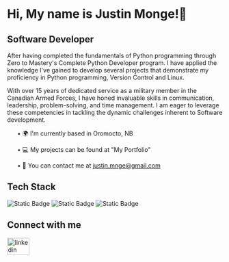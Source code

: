 ### <h1> Hi, My name is Justin Monge!👋 </h1>

<h2> Software Developer </h2>

<p> After having completed the fundamentals of Python programming through Zero to Mastery's Complete Python Developer program. I have applied the knowledge I've gained to develop several projects that demonstrate my proficiency in Python programming, Version Control and Linux.</p>

<p>With over 15 years of dedicated service as a military member in the Canadian Armed Forces, I have honed invaluable skills in communication, leadership, problem-solving, and time management. I am eager to leverage these competencies in tackling the dynamic challenges inherent to Software development.</p>

<ul>&#8226; &#127757; I'm currently based in Oromocto, NB</ul>
<ul>&#8226; &#128187; My projects can be found at "My Portfolio" </ul>
<ul>&#8226; &#128231; You can contact me at <a href="mailto:justin.mnge@gmail.com">justin.mnge@gmail.com</a></ul>

<h2> Tech Stack </h2>
<a href="https://www.python.org/" rel="nofollow" style="text-decoration: none;"><img alt="Static Badge" src="https://img.shields.io/badge/Python-222121?style=for-the-badge&logo=Python&logoColor=FFCD3C"></a>&nbsp;<a href="https://www.git-scm.com" rel="nofollow" style="text-decoration: none;"><img alt="Static Badge" src="https://img.shields.io/badge/Git-222121?style=for-the-badge&logo=Git&logoColor=RED/"></a>&nbsp;<a href="https://www.linux.com" rel="nofollow" style="text-decoration: none;"><img alt="Static Badge" src="https://img.shields.io/badge/Linux-222121?style=for-the-badge&logo=Linux&logoColor=RED"></a>

</a>

<h2>Connect with me</h2>
<a href="https://www.linkedin.com/in/justin-monge-cd-942a032b9/" rel="nofollow">
    <img src="https://raw.githubusercontent.com/maurodesouza/profile-readme-generator/master/src/assets/icons/social/linkedin/default.svg" width="52" height="40" alt="linkedin logo" style="max-width: 100%;">

  </a>

<!--
**justinmnge/justinmnge** is a ✨ _special_ ✨ repository because its `README.md` (this file) appears on your GitHub profile.

Here are some ideas to get you started:

- 🔭 I’m currently working on ...
- 🌱 I’m currently learning ...
- 👯 I’m looking to collaborate on ...
- 🤔 I’m looking for help with ...
- 💬 Ask me about ...
- 📫 How to reach me: ...
- 😄 Pronouns: ...
- ⚡ Fun fact: ...
-->
